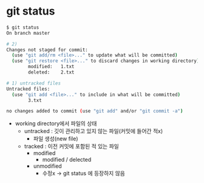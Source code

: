 # git status

```bash
$ git status
On branch master

# 2) 
Changes not staged for commit:
  (use "git add/rm <file>..." to update what will be committed)
  (use "git restore <file>..." to discard changes in working directory)
        modified:   1.txt
        deleted:    2.txt

# 1) untracked files
Untracked files:
  (use "git add <file>..." to include in what will be committed)
        3.txt

no changes added to commit (use "git add" and/or "git commit -a")
```

* working directory에서 파일의 상태
  * untracked : 깃이 관리하고 있지 않는 파일(커밋에 들어간 적x)
    * 파일 생성(new file)
  * tracked : 이전 커밋에 포함된 적 있는 파일
    * modified
      * modified / delected
    * unmodified
      * 수정x -> git status 에 등장하지 않음

